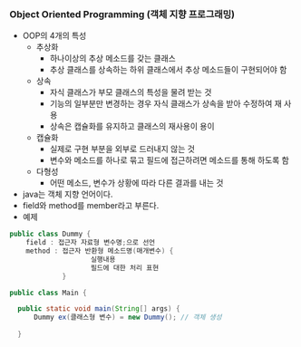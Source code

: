 ### Object Oriented Programming  (객체 지향 프로그래밍)
  - OOP의 4개의 특성 
    - 추상화
      - 하나이상의 추상 메소드를 갖는 클래스
      - 추상 클래스를 상속하는 하위 클래스에서 추상 메소드들이 구현되어야 함
    - 상속
      - 자식 클래스가 부모 클래스의 특성을 물려 받는 것
      - 기능의 일부분만 변경하는 경우 자식 클래스가 상속을 받아 수정하여 재 사용
      - 상속은 캡슐화를 유지하고 클래스의 재사용이 용이
    - 캡슐화
      - 실제로 구현 부분을 외부로 드러내지 않는 것
      - 변수와 메소드를 하나로 묶고 필드에 접근하려면 메소드를 통해 하도록 함
    - 다형성
      - 어떤 메소드, 변수가 상황에 따라 다른 결과를 내는 것
  - java는 객체 지향 언어이다.  
  - field와 method를 member라고 부른다.  
  - 예제  
  ``` java  
  public class Dummy {  
      field : 접근자 자료형 변수명;으로 선언  
      method : 접근자 반환형 메소드명(매개변수) {
                      실행내용  
                      필드에 대한 처리 표현  
               }    
  ```  
  ``` java  
  public class Main {  
  
    public static void main(String[] args) {  
        Dummy ex(클래스형 변수) = new Dummy(); // 객체 생성
    
    }   
 ```  
 
  
  

